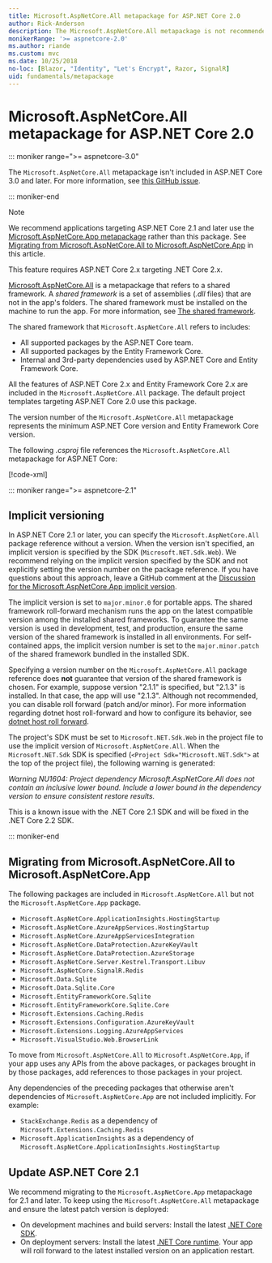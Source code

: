 ```yaml
---
title: Microsoft.AspNetCore.All metapackage for ASP.NET Core 2.0
author: Rick-Anderson
description: The Microsoft.AspNetCore.All metapackage is not recommended for ASP.NET Core 2.1 and later.
monikerRange: '>= aspnetcore-2.0'
ms.author: riande
ms.custom: mvc
ms.date: 10/25/2018
no-loc: [Blazor, "Identity", "Let's Encrypt", Razor, SignalR]
uid: fundamentals/metapackage
---
```

# Microsoft.AspNetCore.All metapackage for ASP.NET Core 2.0

::: moniker range=">= aspnetcore-3.0"

The `Microsoft.AspNetCore.All` metapackage isn't included in ASP.NET Core 3.0 and later. For more information, see [this GitHub issue](https://github.com/aspnet/Announcements/issues/314).

::: moniker-end

> [!NOTE]
> We recommend applications targeting ASP.NET Core 2.1 and later use the [Microsoft.AspNetCore.App metapackage](xref:fundamentals/metapackage-app) rather than this package. See [Migrating from Microsoft.AspNetCore.All to Microsoft.AspNetCore.App](#migrate) in this article.

This feature requires ASP.NET Core 2.x targeting .NET Core 2.x.

[Microsoft.AspNetCore.All](https://www.nuget.org/packages/Microsoft.AspNetCore.All) is a metapackage that refers to a shared framework. A *shared framework* is a set of assemblies (*.dll* files) that are not in the app's folders. The shared framework must be installed on the machine to run the app. For more information, see [The shared framework](https://natemcmaster.com/blog/2018/08/29/netcore-primitives-2/).

The shared framework that `Microsoft.AspNetCore.All` refers to includes:

* All supported packages by the ASP.NET Core team.
* All supported packages by the Entity Framework Core.
* Internal and 3rd-party dependencies used by ASP.NET Core and Entity Framework Core.

All the features of ASP.NET Core 2.x and Entity Framework Core 2.x are included in the `Microsoft.AspNetCore.All` package. The default project templates targeting ASP.NET Core 2.0 use this package.

The version number of the `Microsoft.AspNetCore.All` metapackage represents the minimum ASP.NET Core version and Entity Framework Core version.

The following *.csproj* file references the `Microsoft.AspNetCore.All` metapackage for ASP.NET Core:

[!code-xml[](metapackage/samples/Metapackage.All.Example.csproj?highlight=8)]

::: moniker range=">= aspnetcore-2.1"

## Implicit versioning

In ASP.NET Core 2.1 or later, you can specify the `Microsoft.AspNetCore.All` package reference without a version. When the version isn't specified, an implicit version is specified by the SDK (`Microsoft.NET.Sdk.Web`). We recommend relying on the implicit version specified by the SDK and not explicitly setting the version number on the package reference. If you have questions about this approach, leave a GitHub comment at the [Discussion for the Microsoft.AspNetCore.App implicit version](https://github.com/dotnet/AspNetCore.Docs/issues/6430).

The implicit version is set to `major.minor.0` for portable apps. The shared framework roll-forward mechanism runs the app on the latest compatible version among the installed shared frameworks. To guarantee the same version is used in development, test, and production, ensure the same version of the shared framework is installed in all environments. For self-contained apps, the implicit version number is set to the `major.minor.patch` of the shared framework bundled in the installed SDK.

Specifying a version number on the `Microsoft.AspNetCore.All` package reference does **not** guarantee that version of the shared framework is chosen. For example, suppose version "2.1.1" is specified, but "2.1.3" is installed. In that case, the app will use "2.1.3". Although not recommended, you can disable roll forward (patch and/or minor). For more information regarding dotnet host roll-forward and how to configure its behavior, see [dotnet host roll forward](https://github.com/dotnet/core-setup/blob/master/Documentation/design-docs/roll-forward-on-no-candidate-fx.md).

The project's SDK must be set to `Microsoft.NET.Sdk.Web` in the project file to use the implicit version of `Microsoft.AspNetCore.All`. When the `Microsoft.NET.Sdk` SDK is specified (`<Project Sdk="Microsoft.NET.Sdk">` at the top of the project file), the following warning is generated:

*Warning NU1604: Project dependency Microsoft.AspNetCore.All does not contain an inclusive lower bound. Include a lower bound in the dependency version to ensure consistent restore results.*

This is a known issue with the .NET Core 2.1 SDK and will be fixed in the .NET Core 2.2 SDK.

::: moniker-end

<a name="migrate"></a>

## Migrating from Microsoft.AspNetCore.All to Microsoft.AspNetCore.App

The following packages are included in `Microsoft.AspNetCore.All` but not the `Microsoft.AspNetCore.App` package.

* `Microsoft.AspNetCore.ApplicationInsights.HostingStartup`
* `Microsoft.AspNetCore.AzureAppServices.HostingStartup`
* `Microsoft.AspNetCore.AzureAppServicesIntegration`
* `Microsoft.AspNetCore.DataProtection.AzureKeyVault`
* `Microsoft.AspNetCore.DataProtection.AzureStorage`
* `Microsoft.AspNetCore.Server.Kestrel.Transport.Libuv`
* `Microsoft.AspNetCore.SignalR.Redis`
* `Microsoft.Data.Sqlite`
* `Microsoft.Data.Sqlite.Core`
* `Microsoft.EntityFrameworkCore.Sqlite`
* `Microsoft.EntityFrameworkCore.Sqlite.Core`
* `Microsoft.Extensions.Caching.Redis`
* `Microsoft.Extensions.Configuration.AzureKeyVault`
* `Microsoft.Extensions.Logging.AzureAppServices`
* `Microsoft.VisualStudio.Web.BrowserLink`

To move from `Microsoft.AspNetCore.All` to `Microsoft.AspNetCore.App`, if your app uses any APIs from the above packages, or packages brought in by those packages, add references to those packages in your project.

Any dependencies of the preceding packages that otherwise aren't dependencies of `Microsoft.AspNetCore.App` are not included implicitly. For example:

* `StackExchange.Redis` as a dependency of `Microsoft.Extensions.Caching.Redis`
* `Microsoft.ApplicationInsights` as a dependency of `Microsoft.AspNetCore.ApplicationInsights.HostingStartup`

## Update ASP.NET Core 2.1

We recommend migrating to the `Microsoft.AspNetCore.App` metapackage for 2.1 and later. To keep using the `Microsoft.AspNetCore.All` metapackage and ensure the latest patch version is deployed:

* On development machines and build servers: Install the latest [.NET Core SDK](https://dotnet.microsoft.com/download).
* On deployment servers: Install the latest [.NET Core runtime](https://dotnet.microsoft.com/download).
 Your app will roll forward to the latest installed version on an application restart.
